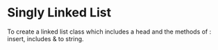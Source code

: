 # Singly Linked List

To create a linked list class which includes a head and the methods of : insert, includes & to string.
